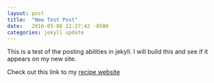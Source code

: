 ```yaml
---
layout: post
title:  "New Test Post"
date:   2016-05-08 12:27:42 -0500
categories: jekyll update
---
```

This is a test of the posting abilities in jekyll. I will build this and see if it appears on my new site.

Check out this link to my [recipe website][recipe-website]

[recipe-website]: http://katyedidskitchen.com
